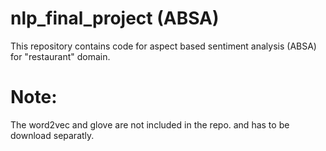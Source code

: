 # nlp_final_project (ABSA)
This repository contains code for aspect based sentiment analysis (ABSA) for "restaurant" domain.

# Note:
The word2vec and glove are not included in the repo. and has to be download
separatly. 
